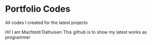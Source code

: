 # Portfolio Codes
 All codes I created for the latest projects

Hi! I am Machteld Dalhuisen
This github is to show my latest works as programmer